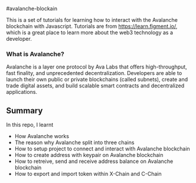 #avalanche-blockain

This is a set of tutorials for learning how to interact with the Avalanche blockchain with Javascript. Tutorials are from https://learn.figment.io/, which is a great place to learn more about the web3 technology as a developer.

### What is Avalanche?

Avalanche is a layer one protocol by Ava Labs that offers high-throughput, fast finality, and unprecedented decentralization. Developers are able to launch their own public or private blockchains (called subnets), create and trade digital assets, and build scalable smart contracts and decentralized applications.

## Summary

In this repo, I learnt
- How Avalanche works
- The reason why Avalanche split into three chains
- How to setup project to connect and interact with Avalanche blockchain
- How to create address with keypair on Avalanche blockchain
- How to retreive, send and receive address balance on Avalanche blockchain
- How to export and import token within X-Chain and C-Chain
